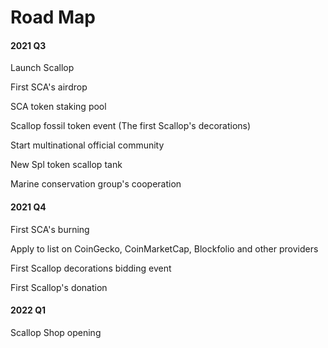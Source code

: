 # Road Map

#### 2021 Q3

Launch Scallop

First SCA's airdrop

SCA token staking pool 

Scallop fossil token event \(The first Scallop's decorations\)

Start multinational official community 

New Spl token scallop tank 

Marine conservation group's cooperation

#### 2021 Q4

First SCA's burning

Apply to list on CoinGecko, CoinMarketCap, Blockfolio and other providers

First  Scallop decorations bidding event

First  Scallop's donation

#### 2022 Q1

Scallop Shop opening

